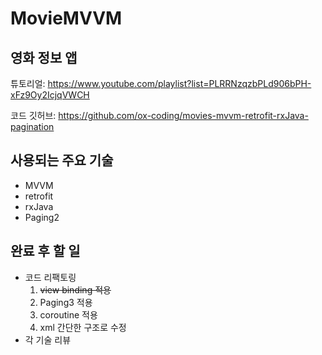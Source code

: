 # MovieMVVM

## 영화 정보 앱
튜토리얼: https://www.youtube.com/playlist?list=PLRRNzqzbPLd906bPH-xFz9Oy2IcjqVWCH

코드 깃허브: https://github.com/ox-coding/movies-mvvm-retrofit-rxJava-pagination

## 사용되는 주요 기술
* MVVM
* retrofit
* rxJava
* Paging2

## 완료 후 할 일
* 코드 리팩토링
  1. ~~view binding 적용~~
  2. Paging3 적용 
  3. coroutine 적용 
  4. xml 간단한 구조로 수정
* 각 기술 리뷰

